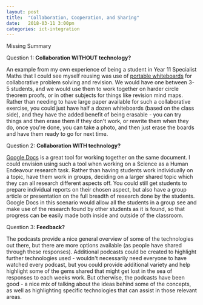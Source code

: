 ```yaml
---
layout: post
title:  "Collaboration, Cooperation, and Sharing"
date:   2018-03-11 3:00pm
categories: ict-integration
---
```

Missing Summary

Question 1: **Collaboration WITHOUT technology?**

An example from my own experience of being a student in Year 11 Specialist Maths that I could see myself reusing was use of [portable whiteboards](https://www.officeworks.com.au/shop/officeworks/p/j-burrows-magnetic-whiteboard-900-x-600mm-oak-jbwhte96ok) for collaborative problem solving and revision. We would have one between 3-5 students, and we would use them to work together on harder circle theorem proofs, or in other subjects for things like revision mind maps. Rather than needing to have large paper available for such a collaborative exercise, you could just have half a dozen whiteboards (based on the class side), and they have the added benefit of being erasable - you can try things and then erase them if they don't work, or rewrite them when they do, once you're done, you can take a photo, and then just erase the boards and have them ready to go for next time.

Question 2: **Collaboration WITH technology?**

[Google Docs](https://www.google.com.au/docs/about/) is a great tool for working together on the same document. I could envision using such a tool when working on a Science as a Human Endeavour research task. Rather than having students work individually on a topic, have them work in groups, deciding on a larger shared topic which they can all research different aspects off. You could still get students to prepare individual reports on their chosen aspect, but also have a group article or presentation on the full breadth of research done by the students. Google Docs in this scenario would allow all the students in a group see and make use of the research found by other students as it is found, so that progress can be easily made both inside and outside of the classroom.

Question 3: **Feedback?**

The podcasts provide a nice general overview of some of the technologies out there, but there are more options available (as people have shared through these responses). Additional podcasts could be created to highlight further technologies used - wouldn't necessarily need everyone to have watched every podcast, but you could provide additional variety and help highlight some of the gems shared that might get lost in the sea of responses to each weeks work. But otherwise, the podcasts have been good - a nice mix of talking about the ideas behind some of the concepts, as well as highlighting specific technologies that can assist in those relevant areas.
